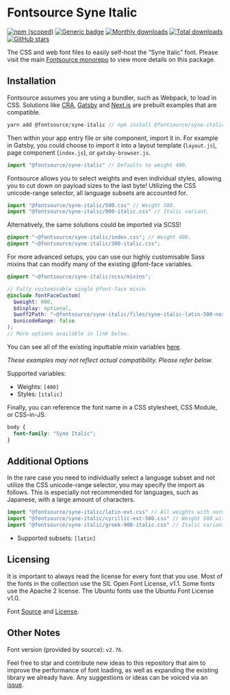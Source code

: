 # Fontsource Syne Italic

[![npm (scoped)](https://img.shields.io/npm/v/@fontsource/syne-italic?color=brightgreen)](https://www.npmjs.com/package/@fontsource/syne-italic) [![Generic badge](https://img.shields.io/badge/fontsource-passing-brightgreen)](https://github.com/fontsource/fontsource) [![Monthly downloads](https://badgen.net/npm/dm/@fontsource/syne-italic)](https://github.com/fontsource/fontsource) [![Total downloads](https://badgen.net/npm/dt/@fontsource/syne-italic)](https://github.com/fontsource/fontsource) [![GitHub stars](https://img.shields.io/github/stars/fontsource/fontsource.svg?style=social&label=Star)](https://github.com/fontsource/fontsource/stargazers)

The CSS and web font files to easily self-host the “Syne Italic” font. Please visit the main [Fontsource monorepo](https://github.com/fontsource/fontsource) to view more details on this package.

## Installation

Fontsource assumes you are using a bundler, such as Webpack, to load in CSS. Solutions like [CRA](https://create-react-app.dev/), [Gatsby](https://www.gatsbyjs.org/) and [Next.js](https://nextjs.org/) are prebuilt examples that are compatible.

```javascript
yarn add @fontsource/syne-italic // npm install @fontsource/syne-italic
```

Then within your app entry file or site component, import it in. For example in Gatsby, you could choose to import it into a layout template (`layout.js`), page component (`index.js`), or `gatsby-browser.js`.

```javascript
import "@fontsource/syne-italic" // Defaults to weight 400.
```

Fontsource allows you to select weights and even individual styles, allowing you to cut down on payload sizes to the last byte! Utilizing the CSS unicode-range selector, all language subsets are accounted for.

```javascript
import "@fontsource/syne-italic/500.css" // Weight 500.
import "@fontsource/syne-italic/900-italic.css" // Italic variant.
```

Alternatively, the same solutions could be imported via SCSS!

```scss
@import "~@fontsource/syne-italic/index.css"; // Weight 400.
@import "~@fontsource/syne-italic/300-italic.css";
```

For more advanced setups, you can use our highly customisable Sass mixins that can modify many of the existing @font-face variables.

```scss
@import "~@fontsource/syne-italic/scss/mixins";

// Fully customisable single @font-face mixin.
@include fontFaceCustom(
  $weight: 600,
  $display: optional,
  $woff2Path: "~@fontsource/syne-italic/files/syne-italic-latin-500-normal.woff2",
  $unicodeRange: false
);
// More options available in link below.
```

You can see all of the existing inputtable mixin variables [here](https://github.com/fontsource/fontsource/tree/master/packages/syne-italic/scss/mixins.scss).

_These examples may not reflect actual compatibility. Please refer below._

Supported variables:

- Weights: `[400]`
- Styles: `[italic]`

Finally, you can reference the font name in a CSS stylesheet, CSS Module, or CSS-in-JS.

```css
body {
  font-family: "Syne Italic";
}
```



## Additional Options

In the rare case you need to individually select a language subset and not utilize the CSS unicode-range selector, you may specify the import as follows. This is especially not recommended for languages, such as Japanese, with a large amount of characters.

```javascript
import "@fontsource/syne-italic/latin-ext.css" // All weights with normal style included.
import "@fontsource/syne-italic/cyrillic-ext-500.css" // Weight 500 with normal style.
import "@fontsource/syne-italic/greek-900-italic.css" // Italic variant.
```

- Supported subsets: `[latin]`

## Licensing

It is important to always read the license for every font that you use.
Most of the fonts in the collection use the SIL Open Font License, v1.1. Some fonts use the Apache 2 license. The Ubuntu fonts use the Ubuntu Font License v1.0.

Font [Source](https://gitlab.com/bonjour-monde/fonderie/syne-typeface) and [License](https://gitlab.com/bonjour-monde/fonderie/syne-typeface/-/blob/master/OFL-LICENSE).

## Other Notes

Font version (provided by source): `v2.76`.

Feel free to star and contribute new ideas to this repository that aim to improve the performance of font loading, as well as expanding the existing library we already have. Any suggestions or ideas can be voiced via an [issue](https://github.com/fontsource/fontsource/issues).
